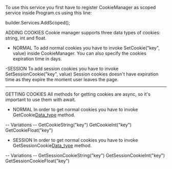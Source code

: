 To use this service you first have to register CookieManager as scoped service 
inside Program.cs using this line:

builder.Services.AddScoped<CookieManager>();

ADDING COOKIES
Cookie manager supports three data types of cookies: string, int and float.

- NORMAL
To add normal cookies you have to invoke SetCookie("key", value) inside CookieManager.
You can also specify the cookies expiration time in days.

-SESSION
To add session cookies you have to invoke SetSessionCookie("key", value)
Session cookies doesn't have expiration time as they expire the moment user leaves the page.

------

GETTING COOKIES
All methods for getting cookies are async, so it's important to use them with await.

- NORMAL
In order to get normal cookies you have to invoke GetCookie[Data_type]("key") method.

-- Variations --
GetCookieString("key")
GetCookieInt("key")
GetCookieFloat("key")

- SESSION
In order to get normal cookies you have to invoke GetSessionCookie[Data_type]("key") method.

-- Variations --
GetSessionCookieString("key")
GetSessionCookieInt("key")
GetSessionCookieFloat("key")